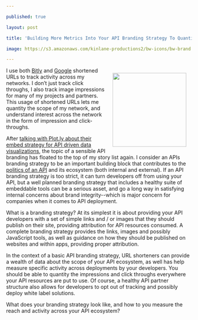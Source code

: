 ---
published: true
layout: post
title: 'Building More Metrics Into Your API Branding Strategy To Quantify Your Reach'
image: https://s3.amazonaws.com/kinlane-productions2/bw-icons/bw-brand.png
---

<p><img style="padding: 15px;" src="https://s3.amazonaws.com/kinlane-productions2/bw-icons/bw-brand.png" alt="" width="200" align="right" />
<p>I use both <a href="https://bitly.com/">Bitly</a> and <a href="https://goo.gl/">Google</a> shortened URLs to track activity across my networks. I don&rsquo;t just track click throughs, I also track image impressions for many of my projects and partners. This usage of shortened URLs lets me quantity the scope of my network, and understand interest across the network in the form of impression and click-throughs.
<p>After <a href="http://apievangelist.com/2014/03/17/i-always-want-to-see-the-data-behind-and-so-does-plotly/">talking with Plot.ly about their embed strategy for API driven data visualizations</a>, the topic of a sensible API branding has floated to the top of my story list again. I consider an APIs branding strategy to be an important building block that contributes to the <a href="http://apievangelist.com/2014/03/17/politics-of-apis/">politics of an API</a> and its ecosystem (both internal and external). If an API branding strategy is too strict, it can turn developers off from using your API, but a well planned branding strategy that includes a healthy suite of embeddable tools can be a serious asset, and go a long way in satisfying internal concerns about brand integrity--which is major concern for companies when it comes to API deployment.
<p>What is a branding strategy? At its simplest it is about providing your API developers with a set of simple links and / or images that they should publish on their site, providing attribution for API resources consumed. A complete branding strategy provides the links, images and possibly JavaScript tools, as well as guidance on how they should be published on websites and within apps, providing proper attribution.
<p>In the context of a basic API branding strategy, URL shorteners can provide a wealth of data about the scope of your API ecosystem, as well has help measure specific activity across deployments by your developers.  You should be able to quantity the impressions and click throughs everywhere your API resources are put to use. Of course, a healthy API partner structure also allows for developers to opt out of tracking and possibly deploy white label solutions.
<p>What does your branding strategy look like, and how to you measure the reach and activity across your API ecosystem?

